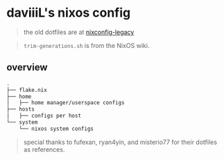 # daviiiL's nixos config

> the old dotfiles are at [nixconfig-legacy](https://github.com/daviiiL/nixconfig-legacy)

> `trim-generations.sh` is from the NixOS wiki.

## overview

```sh
.
├── flake.nix
├── home
│   ├── home manager/userspace configs
├── hosts
│   ├── configs per host
└── system
    └── nixos system configs
```

> special thanks to fufexan, ryan4yin, and misterio77 for their dotfiles as references.

